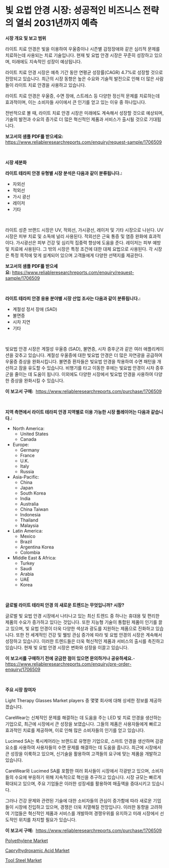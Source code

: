 <p><h1>빛 요법 안경 시장: 성공적인 비즈니스 전략의 열쇠 2031년까지 예측</h1></p><p><strong>시장 개요 및 보고 범위</strong></p>
<p><p>라이트 치료 안경은 빛을 이용하여 우울증이나 시즌별 감정장애와 같은 심리적 문제를 치료하는데 사용되는 치료 기술입니다. 현재 빛 요법 안경 시장은 꾸준히 성장하고 있으며, 미래에도 지속적인 성장이 예상됩니다. </p><p>라이트 치료 안경 시장은 예측 기간 동안 연평균 성장률(CAGR) 4.7%로 성장할 것으로 전망되고 있습니다. 최근의 시장 동향은 높은 수요와 기술적 발전으로 인해 더 많은 사람들이 라이트 치료 안경을 사용하고 있습니다. </p><p>라이트 치료 안경은 우울증, 수면 장애, 스트레스 등 다양한 정신적 문제를 치료하는데 효과적이며, 이는 소비자들 사이에서 큰 인기를 얻고 있는 이유 중 하나입니다. </p><p>전반적으로 볼 때, 라이트 치료 안경 시장은 미래에도 계속해서 성장할 것으로 예상되며, 기술의 발전과 수요의 증가로 더 많은 혁신적인 제품과 서비스가 출시될 것으로 기대됩니다.</p></p>
<p><strong>보고서의 샘플 PDF를 받으세요:</strong> <a href="https://www.reliableresearchreports.com/enquiry/request-sample/1706509">https://www.reliableresearchreports.com/enquiry/request-sample/1706509</a></p>
<p>&nbsp;</p>
<p><strong>시장 세분화</strong></p>
<p><strong>라이트 테라피 안경 유형별 시장 분석은 다음과 같이 분류됩니다.:</strong></p>
<p><ul><li>자외선</li><li>적외선</li><li>가시 광선</li><li>레이저</li><li>기타</li></ul></p>
<p>&nbsp;</p>
<p><p>라이트 성준 브랜드 시장은 UV, 적외선, 가시광선, 레이저 및 기타 시장으로 나뉜다. UV 시장은 피부 치료 및 소독에 널리 사용된다. 적외선은 근육 통증 및 염증 완화에 효과적이다. 가시광선은 피부 건강 및 심리적 집중력 향상에 도움을 준다. 레이저는 피부 예방 및 치료에 사용된다. 그 밖의 시장은 특정 조건에 대한 대체 요법으로 사용된다. 각 시장은 특정 목적에 맞게 설계되어 있으며 고객들에게 다양한 선택지를 제공한다.</p></p>
<p><strong>보고서의 샘플 PDF를 받으세요:</strong>&nbsp;<a href="https://www.reliableresearchreports.com/enquiry/request-sample/1706509">https://www.reliableresearchreports.com/enquiry/request-sample/1706509</a></p>
<p>&nbsp;</p>
<p><strong> 라이트 테라피 안경 응용 분야별 시장 산업 조사는 다음과 같이 분류됩니다.:</strong></p>
<p><ul><li>계절성 정서 장애 (SAD)</li><li>불면증</li><li>시차 지연</li><li>기타</li></ul></p>
<p>&nbsp;</p>
<p><p>빛요법 안경 시장은 계절성 우울증 (SAD), 불면증, 시차 증후군과 같은 여러 애플리케이션을 갖추고 있습니다. 계절성 우울증에 대한 빛요법 안경은 더 많은 자연광을 공급하여 우울증 증상을 완화시킵니다. 불면증 환자들은 빛요법 안경을 착용하여 수면 패턴을 개선하고 잠을 유도할 수 있습니다. 비행기를 타고 이동한 후에는 빛요법 안경이 시차 증후군을 줄이는 데 도움이 됩니다. 이외에도 다양한 시장에서 빛요법 안경을 사용하여 다양한 증상을 완화시킬 수 있습니다.</p></p>
<p><strong>이 보고서 구매:</strong>&nbsp; <a href="https://www.reliableresearchreports.com/purchase/1706509">https://www.reliableresearchreports.com/purchase/1706509</a></p>
<p>&nbsp;</p>
<p><strong>지역 측면에서 라이트 테라피 안경 지역별로 이용 가능한 시장 플레이어는 다음과 같습니다.:</strong></p>
<p><ul>
    <li>
        North America:
        <ul>
            <li>United States</li>
            <li>Canada</li>
        </ul>
    </li>
    <li>
        Europe:
        <ul>
            <li>Germany</li>
            <li>France</li>
            <li>U.K.</li>
            <li>Italy</li>
            <li>Russia</li>
        </ul>
    </li>
    <li>
        Asia-Pacific:
        <ul>
            <li>China</li>
            <li>Japan</li>
            <li>South Korea</li>
            <li>India</li>
            <li>Australia</li>
            <li>China Taiwan</li>
            <li>Indonesia</li>
            <li>Thailand</li>
            <li>Malaysia</li>
        </ul>
    </li>
    <li>
        Latin America:
        <ul>
            <li>Mexico</li>
            <li>Brazil</li>
            <li>Argentina Korea</li>
            <li>Colombia</li>
        </ul>
    </li>
    <li>
        Middle East & Africa:
        <ul>
            <li>Turkey</li>
            <li>Saudi</li>
            <li>Arabia</li>
            <li>UAE</li>
            <li>Korea</li>
        </ul>
    </li>
    </ul></p>
<p>&nbsp;</p>
<p><strong>글로벌 라이트 테라피 안경 의 새로운 트렌드는 무엇입니까? 시장?</strong></p>
<p><p>글로벌 빛 요법 안경 시장에서 나타나고 있는 최신 트렌드 중 하나는 휴대용 및 편리한 제품의 수요가 증가하고 있다는 것입니다. 또한 지능형 기술이 통합된 제품이 인기를 끌고 있으며, 빛 요법 안경이 더욱 다양한 색상과 광도를 지원하는 제품으로 진화하고 있습니다. 또한 전 세계적인 건강 및 웰빙 관심 증가에 따라 빛 요법 안경의 시장은 계속해서 성장하고 있습니다. 이러한 트렌드들은 더욱 혁신적인 제품과 서비스의 출시를 촉진하고 있습니다. 현재 빛 요법 안경 시장은 변화와 성장을 이끌고 있습니다.</p></p>
<p><strong>이 보고서를 구매하기 전에 궁금한 점이 있으면 문의하거나 공유하세요.</strong>- <a href="https://www.reliableresearchreports.com/enquiry/pre-order-enquiry/1706509">https://www.reliableresearchreports.com/enquiry/pre-order-enquiry/1706509</a></p>
<p>&nbsp;</p>
<p><strong>주요 시장 참여자</strong></p>
<p><p>Light Therapy Glasses Market players 중 몇몇 회사에 대해 상세한 정보를 제공하겠습니다. </p><p>CareWear는 신체적인 문제를 해결하는 데 도움을 주는 LED 빛 치료 안경을 생산하는 기업으로, 최근에 시장에서 큰 성장을 보였습니다. 그들의 제품은 사용자들에게 빠르고 효과적인 치료를 제공하며, 이로 인해 많은 소비자들의 인기를 얻고 있습니다. </p><p>Lucimed SA는 룩시케어라는 브랜드로 유명한 기업으로, 스마트 안경을 생산하며 감광 요소를 사용하여 사용자들의 수면 문제를 해결하는 데 도움을 줍니다. 최근에 시장에서 큰 성장을 이룩하고 있으며, 신기술을 활용하여 고객들의 요구에 맞는 제품을 개발하고 있습니다. </p><p>CareWear와 Lucimed SA를 포함한 여러 회사들이 시장에서 각광받고 있으며, 소비자들의 수요에 부응하기 위해 지속적으로 혁신을 추구하고 있습니다. 시장 규모는 빠르게 확대되고 있으며, 주요 기업들은 이러한 성장세를 활용하여 매출액을 증대시키고 있습니다. </p><p>그러나 건강 문제와 관련된 기술에 대한 소비자들의 관심이 증가함에 따라 새로운 기업들이 시장에 진입하고 있으며, 경쟁은 더욱 치열해질 전망입니다. 이러한 동향을 고려하여 기업들은 혁신적인 제품과 서비스를 개발하여 경쟁우위를 유지하고 미래 시장에서 선도적인 위치를 차지할 필요가 있습니다.</p></p>
<p><strong>이 보고서 구매:</strong>&nbsp;&nbsp;<a href="https://www.reliableresearchreports.com/purchase/1706509">https://www.reliableresearchreports.com/purchase/1706509</a></p>
<p><p><a href="https://sore-arch-6db.notion.site/Polyethylene-Market-with-the-goal-of-estimating-the-market-size-and-future-growth-potential-of-vario-2f7549fee77a44d48d623149c4a3eac0">Polyethylene Market</a></p><p><a href="https://confirmed-shield-e13.notion.site/Caprylhydroxamic-Acid-Market-Size-Focuses-on-Market-Dynamics-In-Depth-Analysis-and-Future-Projectio-9276ebee8c0340efa8c810a7fab7a612">Caprylhydroxamic Acid Market</a></p><p><a href="https://funky-papaya-cf4.notion.site/Tool-Steel-Market-Research-Report-Provides-Critical-Insights-that-can-help-Shape-Business-Developmen-90ee3157c24a470e934dda47e6a3e1a6">Tool Steel Market</a></p></p>
